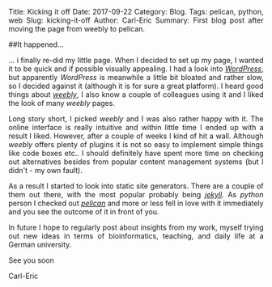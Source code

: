Title: Kicking it off
Date: 2017-09-22
Category: Blog.
Tags: pelican, python, web
Slug: kicking-it-off
Author: Carl-Eric 
Summary: First blog post after moving the page from weebly to pelican.

<style>
body {
text-align: justify}
</style>

##It happened...

... i finally re-did my little page. When I decided to set up my page, I wanted it to be quick and if possible visually appealing. I had a look into [_WordPress_](https://de.wordpress.com/), but apparently _WordPress_ is meanwhile a little bit bloated and rather slow, so I decided against it (although it is for sure a great platform). I heard good things about [_weebly_](https://www.weebly.com/), I also know a couple of colleagues using it and I liked the look of many _weebly_ pages.

Long story short, I picked _weebly_ and I was also rather happy with it. The online interface is really intuitive and within little time I ended up with a result I liked. However, after a couple of weeks I kind of hit a wall. Although _weebly_ offers plenty of plugins it is not so easy to implement simple things like code boxes etc.. I should definitely have spent more time on checking out alternatives besides from popular content management systems (but I didn't - my own fault).

As a result I started to look into static site generators. There are a couple of them out there, with the most popular probably being [_jekyll_](https://jekyllrb.com/). As _python_ person I checked out [_pelican_](https://blog.getpelican.com/) and more or less fell in love with it immediately and you see the outcome of it in front of you.

In future I hope to regularly post about insights from my work, myself trying out new ideas in terms of bioinformatics, teaching, and daily life at a German university.

See you soon

Carl-Eric

